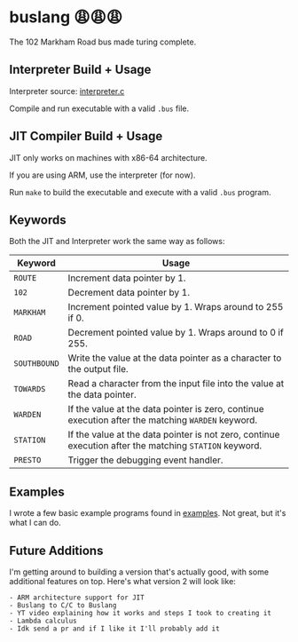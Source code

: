 buslang 😩😩😩
============

The 102 Markham Road bus made turing complete.

## Interpreter Build + Usage

Interpreter source: [interpreter.c](interpreter.c)

Compile and run executable with a valid `.bus` file.

## JIT Compiler Build + Usage

JIT only works on machines with x86-64 architecture.

If you are using ARM, use the interpreter (for now).

Run `make` to build the executable and execute with a valid `.bus`
program.

## Keywords

Both the JIT and Interpreter work the same way as follows:

| Keyword      | Usage                                                                                                 |
|--------------|-------------------------------------------------------------------------------------------------------|
| `ROUTE`      | Increment data pointer by 1.                                                                          |
| `102`        | Decrement data pointer by 1.                                                                          |
| `MARKHAM`    | Increment pointed value by 1. Wraps around to 255 if 0.                                               |
| `ROAD`       | Decrement pointed value by 1. Wraps around to 0 if 255.                                               |
| `SOUTHBOUND` | Write the value at the data pointer as a character to the output file.                                |
| `TOWARDS`    | Read a character from the input file into the value at the data pointer.                              |
| `WARDEN`     | If the value at the data pointer is zero, continue execution after the matching `WARDEN` keyword.     |
| `STATION`    | If the value at the data pointer is not zero, continue execution after the matching `STATION` keyword.|
| `PRESTO`     | Trigger the debugging event handler.                                                                  |

## Examples

I wrote a few basic example programs
found in [examples](examples). Not great, but
it's what I can do.

## Future Additions

I'm getting around to building a version that's actually good,
    with some additional features on top. Here's what version 2 will look like:

    - ARM architecture support for JIT
    - Buslang to C/C to Buslang
    - YT video explaining how it works and steps I took to creating it
    - Lambda calculus
    - Idk send a pr and if I like it I'll probably add it
